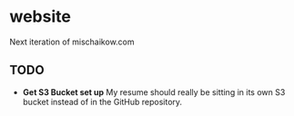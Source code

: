 # website

Next iteration of mischaikow.com

## TODO

- **Get S3 Bucket set up** My resume should really be sitting in its own S3 bucket instead of in the GitHub repository.
